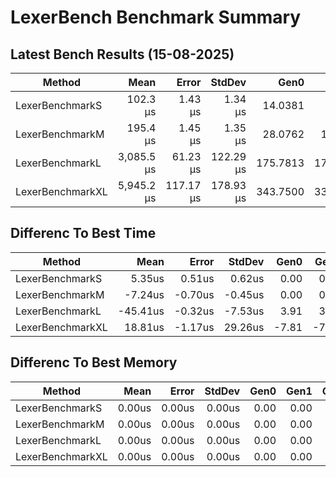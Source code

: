 # LexerBench Benchmark Summary

## Latest Bench Results (15-08-2025)

|Method|Mean|Error|StdDev|Gen0|Gen1|Gen2|Allocated|
|----------------------- |----------:|---------:|---------:|---------:|--------:|-----------:|-----------:|
|LexerBenchmarkS|102.3 μs|1.43 μs|1.34 μs|14.0381|3.6621|0.0000|229.53 KB|
|LexerBenchmarkM|195.4 μs|1.45 μs|1.35 μs|28.0762|10.9863|0.0000|461.63 KB|
|LexerBenchmarkL|3,085.5 μs|61.23 μs|122.29 μs|175.7813|171.8750|66.4063|2179.39 KB|
|LexerBenchmarkXL|5,945.2 μs|117.17 μs|178.93 μs|343.7500|335.9375|132.8125|4357.43 KB|

## Differenc To Best Time

|Method|Mean|Error|StdDev|Gen0|Gen1|Gen2|Allocated|
|----------------------- |----------:|---------:|---------:|---------:|--------:|-----------:|-----------:|
|LexerBenchmarkS|5.35us|0.51us|0.62us|0.00|0.00|0.00|0.00KB|
|LexerBenchmarkM|-7.24us|-0.70us|-0.45us|0.00|0.00|0.00|0.00KB|
|LexerBenchmarkL|-45.41us|-0.32us|-7.53us|3.91|3.91|3.91|0.01KB|
|LexerBenchmarkXL|18.81us|-1.17us|29.26us|-7.81|-7.81|-7.81|-0.01KB|

## Differenc To Best Memory

|Method|Mean|Error|StdDev|Gen0|Gen1|Gen2|Allocated|
|----------------------- |----------:|---------:|---------:|---------:|--------:|-----------:|-----------:|
|LexerBenchmarkS|0.00us|0.00us|0.00us|0.00|0.00|0.00|0.00KB|
|LexerBenchmarkM|0.00us|0.00us|0.00us|0.00|0.00|0.00|0.00KB|
|LexerBenchmarkL|0.00us|0.00us|0.00us|0.00|0.00|0.00|0.00KB|
|LexerBenchmarkXL|0.00us|0.00us|0.00us|0.00|0.00|0.00|0.00KB|
